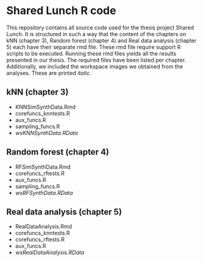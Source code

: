 # Shared Lunch R code
This repository contains all source code used for the thesis project Shared Lunch. It is structured in such a way that the content of the chapters on kNN (chapter 3), Random forest (chapter 4) and Real data analysis (chapter 5) each have their separate rmd file. These rmd file require support R scripts to be executed. Running these rmd files yields all the results presented in our thesis. The required files have been listed per chapter. Additionally, we included the workspace images we obtained from the analyses. These are printed *italic*.

## kNN (chapter 3)
- KNNSimSynthData.Rmd
- corefuncs_knntests.R
- aux_funcs.R
- sampling_funcs.R
- *wsKNNSynthData.RData*

## Random forest (chapter 4)
- RFSimSynthData.Rmd
- corefuncs_rftests.R
- aux_funcs.R
- sampling_funcs.R
- *wsRFSynthData.RData*

## Real data analysis (chapter 5) 
- RealDataAnalysis.Rmd
- corefuncs_knntests.R
- corefuncs_rftests.R
- aux_funcs.R
- *wsRealDataAnalysis.RData*
